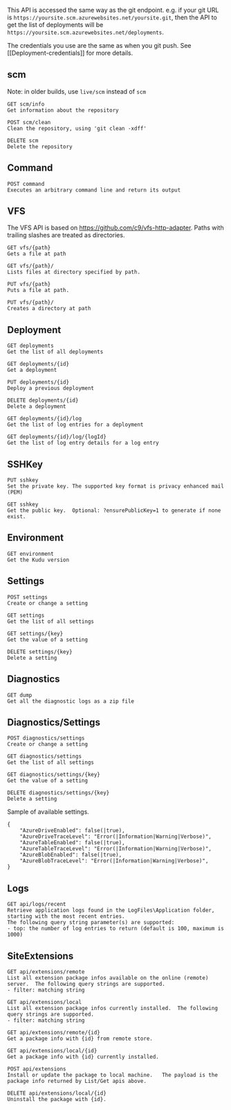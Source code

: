 This API is accessed the same way as the git endpoint. e.g. if your git URL is `https://yoursite.scm.azurewebsites.net/yoursite.git`, then the API to get the list of deployments will be `https://yoursite.scm.azurewebsites.net/deployments`.

The credentials you use are the same as when you git push. See [[Deployment-credentials]] for more details.


## scm

Note: in older builds, use `live/scm` instead of `scm`

    GET scm/info
    Get information about the repository
    
    POST scm/clean	
    Clean the repository, using 'git clean -xdff'
    
    DELETE scm	
    Delete the repository
    	
## Command

    POST command	
    Executes an arbitrary command line and return its output
    	
## VFS
   The VFS API is based on <https://github.com/c9/vfs-http-adapter>. Paths with trailing slashes are treated as directories.

    GET vfs/{path}
    Gets a file at path

    GET vfs/{path}/
    Lists files at directory specified by path.

    PUT vfs/{path}
    Puts a file at path.

    PUT vfs/{path}/
    Creates a directory at path

## Deployment

    GET deployments	
    Get the list of all deployments
    
    GET deployments/{id}	
    Get a deployment
    
    PUT deployments/{id}	
    Deploy a previous deployment
    
    DELETE deployments/{id}	
    Delete a deployment
    
    GET deployments/{id}/log	
    Get the list of log entries for a deployment
    
    GET deployments/{id}/log/{logId}	
    Get the list of log entry details for a log entry
    	
## SSHKey

    PUT sshkey	
    Set the private key. The supported key format is privacy enhanced mail (PEM)

    GET sshkey	
    Get the public key.  Optional: ?ensurePublicKey=1 to generate if none exist.
    	
## Environment

    GET environment	
    Get the Kudu version
    	
## Settings

    POST settings	
    Create or change a setting
    
    GET settings	
    Get the list of all settings
    
    GET settings/{key}	
    Get the value of a setting
    
    DELETE settings/{key}	
    Delete a setting
    	
## Diagnostics

    GET dump	
    Get all the diagnostic logs as a zip file

## Diagnostics/Settings

    POST diagnostics/settings	
    Create or change a setting
    
    GET diagnostics/settings	
    Get the list of all settings
    
    GET diagnostics/settings/{key}	
    Get the value of a setting
    
    DELETE diagnostics/settings/{key}	
    Delete a setting

Sample of available settings.

    {
        "AzureDriveEnabled": false(|true),
        "AzureDriveTraceLevel": "Error(|Information|Warning|Verbose)",
        "AzureTableEnabled": false(|true),
        "AzureTableTraceLevel": "Error(|Information|Warning|Verbose)",
        "AzureBlobEnabled": false(|true),
        "AzureBlobTraceLevel": "Error(|Information|Warning|Verbose)",
    }

## Logs

    GET api/logs/recent	
    Retrieve application logs found in the LogFiles\Application folder, starting with the most recent entries. 
    The following query string parameter(s) are supported:
    - top: the number of log entries to return (default is 100, maximum is 1000)

## SiteExtensions

    GET api/extensions/remote	
    List all extension package infos available on the online (remote) server.  The following query strings are supported.
    - filter: matching string

    GET api/extensions/local	
    List all extension package infos currently installed.  The following query strings are supported.
    - filter: matching string

    GET api/extensions/remote/{id}	
    Get a package info with {id} from remote store. 

    GET api/extensions/local/{id}	
    Get a package info with {id} currently installed. 

    POST api/extensions
    Install or update the package to local machine.   The payload is the package info returned by List/Get apis above. 

    DELETE api/extensions/local/{id}
    Uninstall the package with {id}.
